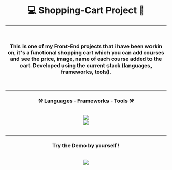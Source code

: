 <!-- TITLE -->
<h1 align="center"> 💻 Shopping-Cart Project 🛒 </h1>
<hr>
<!-- TITLE -->


<!-- DESCRIPTION -->
<br>
<h3 align="center">This is one of my Front-End projects that i have been workin on, it's a functional shopping cart which you can add courses and see the price, image, name of each course added to the cart. Developed using the current stack (languages, frameworks, tools). </h3>
<br>
<hr>
<!-- DESCRIPTION -->


<!-- TECH STACK -->
<h3 align="center">⚒️ Languages - Frameworks - Tools ⚒️</h3>
<br/>
<div align="center">
    <img src="https://skillicons.dev/icons?i=css,vscode,tailwind,nodejs" /><br>
    <img src="https://skillicons.dev/icons?i=javascript,html,git,github" /><br>
</div>
<br/>
<hr/>
<!-- TECH STACK -->

<!-- DEMO -->
<h3 align="center"> Try the Demo by yourself ! </h3>
<br>
<div align="center">
  <a href="https://carlospigurina.github.io/Shopping-Cart/">
    <img src="https://img.shields.io/badge/Shopping Cart-333333?style=for-the-badge&logo=github&logoColor=white" style="text-decoration:none;"/>
  </a>
</div>
<!-- DEMO -->

